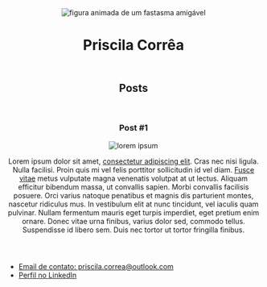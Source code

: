 <!DOCTYPE html>
<html>
 <head>
	<meta charset="utf-8">
	<title> Priscila Corrêa </title>
	 <link rel="stylesheet" href="style.css">
 </head>
 <body>
	<header>
		<img src= "https://a.deviantart.net/avatars/a/m/amaranth18.gif?4" alt="figura animada de um fastasma amigável">
	<h1 id="title">Priscila Corrêa</h1>
	</header>
	<seaction>
	  <header>
	   <h2 class="subtitle">Posts</h2>
	  </header>
	  <article class="post">
	  <header>
	  <h3 class="post_title">Post #1</h3>
	  <img src= "https://images-wixmp-ed30a86b8c4ca887773594c2.wixmp.com/f/0c5f4fb4-7f1c-4578-ad72-cb454a4edd54/d4gqe3j-8a045e44-d827-4477-b577-189cd15bd463.png/v1/fill/w_900,h_675,q_75,strp/lorem_ipsum_shadow_art_by_absol_fimbulvetr-d4gqe3j.png?token=eyJ0eXAiOiJKV1QiLCJhbGciOiJIUzI1NiJ9.eyJpc3MiOiJ1cm46YXBwOjdlMGQxODg5ODIyNjQzNzNhNWYwZDQxNWVhMGQyNmUwIiwic3ViIjoidXJuOmFwcDo3ZTBkMTg4OTgyMjY0MzczYTVmMGQ0MTVlYTBkMjZlMCIsImF1ZCI6WyJ1cm46c2VydmljZTppbWFnZS5vcGVyYXRpb25zIl0sIm9iaiI6W1t7InBhdGgiOiIvZi8wYzVmNGZiNC03ZjFjLTQ1NzgtYWQ3Mi1jYjQ1NGE0ZWRkNTQvZDRncWUzai04YTA0NWU0NC1kODI3LTQ0NzctYjU3Ny0xODljZDE1YmQ0NjMucG5nIiwid2lkdGgiOiI8PTkwMCIsImhlaWdodCI6Ijw9Njc1In1dXX0.MEkr3YTXOenrKFFirmEkh_DiL4tUIQHZV3zTXtVcNC0" alt="lorem ipsum" class="post_image">
	  <p class="post_content">Lorem ipsum dolor sit amet, <a href= "https://br.lipsum.com/feed/html" target= "_blank">consectetur adipiscing elit</a>. Cras nec nisi ligula. Nulla facilisi. Proin quis mi vel felis porttitor sollicitudin id vel diam. <a href= "mailto: help@lipsum.com">Fusce vitae</a> metus vulputate magna venenatis volutpat at ut lectus. Aliquam efficitur bibendum massa, ut convallis sapien. Morbi convallis facilisis posuere. Orci varius natoque penatibus et magnis dis parturient montes, nascetur ridiculus mus. In vestibulum elit at nunc tincidunt, vel iaculis quam pulvinar. Nullam fermentum mauris eget turpis imperdiet, eget pretium enim ornare. Donec vitae urna finibus, varius dolor sed, commodo tellus. Suspendisse id libero sem. Duis nec tortor ut tortor fringilla finibus. </p>	  
	  </header>
	  </article>
	</seaction>
	<footer>
	 <ul>
		 <li>
			 <a href="mailto:priscila.correa@outlook.com">Email de contato: priscila.correa@outlook.com </a>
		 </li>
		 <li>
			 <a href="https://www.linkedin.com/in/priscila-correa-bs/" target="_blank"> Perfil no LinkedIn </a>
		 </li>
	 </ul>
	</footer>
 </body>
</html>
